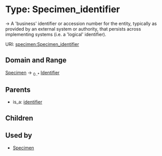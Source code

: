 
# Type: Specimen_identifier


-> A 'business' identifier  or accession number for the entity, typically as provided by an external system or authority, that persists across implementing systems  (i.e. a  'logical' identifier).

URI: [specimen:Specimen_identifier](https://ccdh.org/specimen/Specimen_identifier)


## Domain and Range

[Specimen](Specimen.md) ->  <sub>0..*</sub> [Identifier](Identifier.md)

## Parents

 *  is_a: [identifier](identifier.md)

## Children


## Used by

 * [Specimen](Specimen.md)

